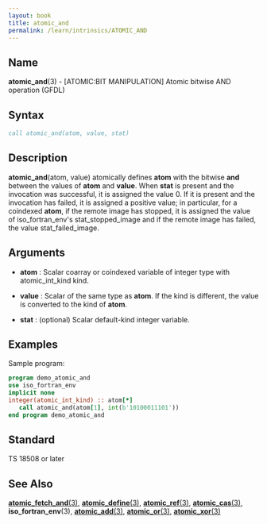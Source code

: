 ```yaml
---
layout: book
title: atomic_and
permalink: /learn/intrinsics/ATOMIC_AND
---
```

## __Name__

__atomic\_and__(3) - \[ATOMIC:BIT MANIPULATION\] Atomic bitwise AND operation
(GFDL)

## __Syntax__
```fortran
call atomic_and(atom, value, stat)
```
## __Description__

__atomic\_and__(atom, value) atomically defines __atom__ with the bitwise
__and__ between the values of __atom__ and __value__. When __stat__ is present and the
invocation was successful, it is assigned the value 0. If it is present
and the invocation has failed, it is assigned a positive value; in
particular, for a coindexed __atom__, if the remote image has stopped, it is
assigned the value of iso\_fortran\_env's stat\_stopped\_image and if
the remote image has failed, the value stat\_failed\_image.

## __Arguments__

  - __atom__
    : Scalar coarray or coindexed variable of integer type with
    atomic\_int\_kind kind.

  - __value__
    : Scalar of the same type as __atom__. If the kind is different, the value
    is converted to the kind of __atom__.

  - __stat__
    : (optional) Scalar default-kind integer variable.

## __Examples__

Sample program:

```fortran
program demo_atomic_and
use iso_fortran_env
implicit none
integer(atomic_int_kind) :: atom[*]
   call atomic_and(atom[1], int(b'10100011101'))
end program demo_atomic_and
```
## __Standard__

TS 18508 or later

## __See Also__

[__atomic\_fetch\_and__(3)](ATOMIC_FETCH_AND),
[__atomic\_define__(3)](ATOMIC_DEFINE),
[__atomic\_ref__(3)](ATOMIC_REF),
[__atomic\_cas__(3)](ATOMIC_CAS),
__iso\_fortran\_env__(3),
[__atomic\_add__(3)](ATOMIC_ADD),
[__atomic\_or__(3)](ATOMIC_OR),
[__atomic\_xor__(3)](ATOMIC_XOR)
